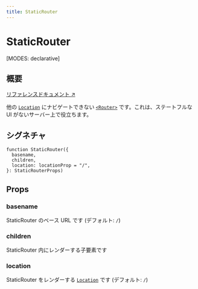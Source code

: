 ```yaml
---
title: StaticRouter
---
```


# StaticRouter

<!--
⚠️ ⚠️ IMPORTANT ⚠️ ⚠️ 

Thank you for helping improve our documentation!

This file is auto-generated from the JSDoc comments in the source
code, so please edit the JSDoc comments in the file below and this
file will be re-generated once those changes are merged.

https://github.com/remix-run/react-router/blob/main/packages/react-router/lib/dom/server.tsx
-->

[MODES: declarative]

## 概要

[リファレンスドキュメント ↗](https://api.reactrouter.com/v7/functions/react_router.StaticRouter.html)

他の [`Location`](https://api.reactrouter.com/v7/interfaces/react_router.Location.html) にナビゲートできない [`<Router>`](../declarative-routers/Router) です。これは、ステートフルな UI がないサーバー上で役立ちます。

## シグネチャ

```tsx
function StaticRouter({
  basename,
  children,
  location: locationProp = "/",
}: StaticRouterProps)
```

## Props

### basename

StaticRouter のベース URL です (デフォルト: `/`)

### children

StaticRouter 内にレンダーする子要素です

### location

StaticRouter をレンダーする [`Location`](https://api.reactrouter.com/v7/interfaces/react_router.Location.html) です (デフォルト: `/`)